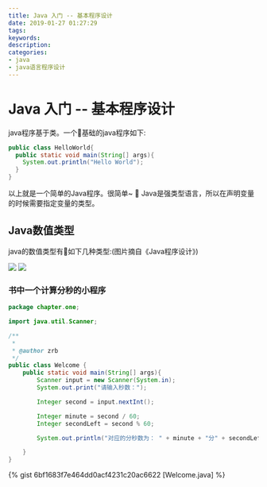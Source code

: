 ```yaml
---
title: Java 入门 -- 基本程序设计
date: 2019-01-27 01:27:29
tags:
keywords:
description:
categories: 
- java
- java语言程序设计
---
```


# Java 入门 -- 基本程序设计

java程序基于类。一个基础的java程序如下:
```java
public class HelloWorld{
  public static void main(String[] args){
    System.out.println("Hello World");
  }
}
```

<!--more-->
以上就是一个简单的Java程序。很简单~ 🌝  Java是强类型语言，所以在声明变量的时候需要指定变量的类型。

## Java数值类型

java的数值类型有如下几种类型:(图片摘自《Java程序设计》)

![](https://i.loli.net/2019/01/28/5c4dda93d652d.jpg)
![](https://i.loli.net/2019/01/28/5c4ddab4ed953.jpg)

### 书中一个计算分秒的小程序

```java
package chapter.one;

import java.util.Scanner;

/**
 *
 * @author zrb
 */
public class Welcome {
    public static void main(String[] args){
        Scanner input = new Scanner(System.in);
        System.out.print("请输入秒数：");

        Integer second = input.nextInt();

        Integer minute = second / 60;
        Integer secondLeft = second % 60;

        System.out.println("对应的分秒数为： " + minute + "分" + secondLeft + "秒");

    }
}
```

{% gist 6bf1683f7e464dd0acf4231c20ac6622 [Welcome.java] %}
